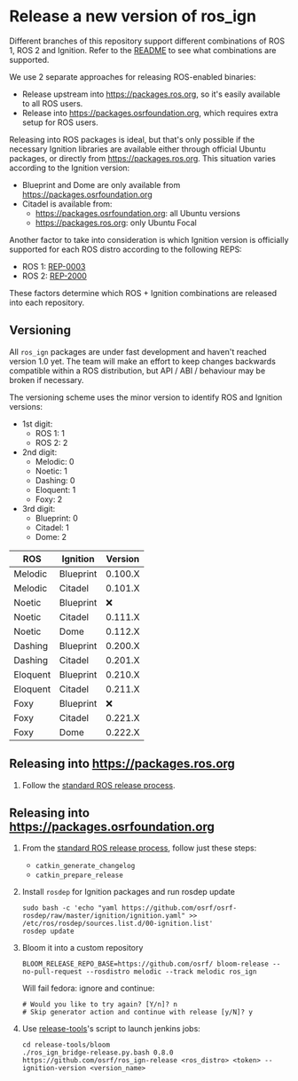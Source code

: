 # Release a new version of ros_ign

Different branches of this repository support different combinations of
ROS 1, ROS 2 and Ignition. Refer to the [README](README.md) to see what
combinations are supported.

We use 2 separate approaches for releasing ROS-enabled binaries:

* Release upstream into https://packages.ros.org, so it's easily available to
  all ROS users.
* Release into https://packages.osrfoundation.org, which requires extra setup
  for ROS users.

Releasing into ROS packages is ideal, but that's only possible if the necessary
Ignition libraries are available either through official Ubuntu packages, or
directly from https://packages.ros.org. This situation varies according to the
Ignition version:

* Blueprint and Dome are only available from https://packages.osrfoundation.org
* Citadel is available from:
    * https://packages.osrfoundation.org: all Ubuntu versions
    * https://packages.ros.org: only Ubuntu Focal

Another factor to take into consideration is which Ignition version is officially
supported for each ROS distro according to the following REPS:

* ROS 1: [REP-0003](https://ros.org/reps/rep-0003.html)
* ROS 2: [REP-2000](https://www.ros.org/reps/rep-2000.html)

These factors determine which ROS + Ignition combinations are released into each
repository.

## Versioning

All `ros_ign` packages are under fast development and haven't reached version
1.0 yet. The team will make an effort to keep changes backwards compatible
within a ROS distribution, but API / ABI / behaviour may be broken if necessary.

The versioning scheme uses the minor version to identify ROS and Ignition
versions:

* 1st digit:
    * ROS 1: 1
    * ROS 2: 2
* 2nd digit:
    * Melodic: 0
    * Noetic: 1
    * Dashing: 0
    * Eloquent: 1
    * Foxy: 2
* 3rd digit:
    * Blueprint: 0
    * Citadel: 1
    * Dome: 2

ROS | Ignition | Version
-- | -- | --
Melodic | Blueprint | 0.100.X
Melodic | Citadel | 0.101.X
Noetic | Blueprint | :x:
Noetic | Citadel | 0.111.X
Noetic | Dome | 0.112.X
Dashing | Blueprint | 0.200.X
Dashing | Citadel | 0.201.X
Eloquent | Blueprint | 0.210.X
Eloquent | Citadel | 0.211.X
Foxy | Blueprint | :x:
Foxy | Citadel | 0.221.X
Foxy | Dome | 0.222.X

## Releasing into https://packages.ros.org

1. Follow the [standard ROS release process](http://wiki.ros.org/bloom/Tutorials/ReleaseCatkinPackage).

## Releasing into https://packages.osrfoundation.org

1. From the [standard ROS release process](http://wiki.ros.org/bloom/Tutorials/ReleaseCatkinPackage),
   follow just these steps:

    * `catkin_generate_changelog`
    * `catkin_prepare_release`

1. Install `rosdep` for Ignition packages and run rosdep update
    ```
    sudo bash -c 'echo "yaml https://github.com/osrf/osrf-rosdep/raw/master/ignition/ignition.yaml" >> /etc/ros/rosdep/sources.list.d/00-ignition.list'
    rosdep update
    ```

1. Bloom it into a custom repository
    ```
    BLOOM_RELEASE_REPO_BASE=https://github.com/osrf/ bloom-release --no-pull-request --rosdistro melodic --track melodic ros_ign
    ```

    Will fail fedora: ignore and continue:
    ```
    # Would you like to try again? [Y/n]? n
    # Skip generator action and continue with release [y/N]? y
    ```

1. Use [release-tools](https://bitbucket.org/osrf/release-tools)'s script to launch jenkins jobs:
    ```
    cd release-tools/bloom
    ./ros_ign_bridge-release.py.bash 0.8.0 https://github.com/osrf/ros_ign-release <ros_distro> <token> --ignition-version <version_name>
    ```

